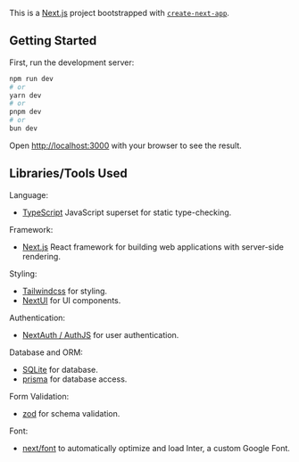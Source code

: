 This is a [Next.js](https://nextjs.org/) project bootstrapped with [`create-next-app`](https://github.com/vercel/next.js/tree/canary/packages/create-next-app).

## Getting Started

First, run the development server:

```bash
npm run dev
# or
yarn dev
# or
pnpm dev
# or
bun dev
```

Open [http://localhost:3000](http://localhost:3000) with your browser to see the result.

## Libraries/Tools Used

Language:

- [TypeScript](https://www.typescriptlang.org/) JavaScript superset for static type-checking.

Framework:

- [Next.js](https://nextjs.org/) React framework for building web applications with server-side rendering.

Styling:

- [Tailwindcss](https://tailwindcss.com/) for styling.
- [NextUI](https://nextui.org/) for UI components.

Authentication:

- [NextAuth / AuthJS](https://next-auth.js.org/) for user authentication.

Database and ORM:

- [SQLite](https://www.sqlite.org/index.html) for database.
- [prisma](https://www.prisma.io/) for database access.

Form Validation:

- [zod](https://zod.dev) for schema validation.

Font:

- [next/font](https://nextjs.org/docs/basic-features/font-optimization) to automatically optimize and load Inter, a custom Google Font.
